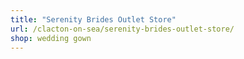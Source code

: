 ```yaml
---
title: "Serenity Brides Outlet Store"
url: /clacton-on-sea/serenity-brides-outlet-store/
shop: wedding gown
---
```

